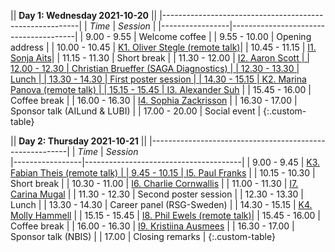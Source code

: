 || **Day 1: Wednesday 2021-10-20**                       ||
|---------------------------------------------------------|
| *Time*          | *Session*                             |
|-----------------|---------------------------------------|
| 9.00  -  9.55   | Welcome coffee                        |
| 9.55  - 10.00   | Opening address                       |
| 10.00 - 10.45   | <a data-toggle="modal" href="#p4" class="plink">K1.   Oliver Stegle (remote talk)</a>|
| 10.45 - 11.15   | <a data-toggle="modal" href="#s12" class="plink">I1.   Sonja Aits</a>|
| 11.15 - 11.30   | Short break                           |
| 11.30 - 12.00   | <a data-toggle="modal" href="#s1" class="plink">I2.   Aaron Scott                |
| 12.00 - 12.30   | Christian Brueffer (SAGA Diagnostics) |
| 12.30 - 13.30   | Lunch                                 |
| 13.30 - 14.30   | First poster session                  |
| 14.30 - 15.15   | <a data-toggle="modal" href="#p3" class="plink">K2.   Marina Panova (remote talk) |
| 15.15 - 15.45   | <a data-toggle="modal" href="#s2" class="plink">I3.   Alexander Suh</a> |
| 15.45 - 16.00   | Coffee break                          |
| 16.00 - 16.30   | <a data-toggle="modal" href="#s13" class="plink">I4.   Sophia Zackrisson</a> |
| 16.30 - 17.00   | Sponsor talk (AILund & LUBI)                 |
| 17.00 - 20.00   | Social event                          |
{:.custom-table}


|| **Day 2: Thursday 2021-10-21**                        ||
|---------------------------------------------------------|
| *Time*          | *Session*                             
|-----------------|---------------------------------------|
|  9.00 -  9.45   | <a data-toggle="modal" href="#p2" class="plink">K3.   Fabian Theis (remote talk)   |
|  9.45 - 10.15   | <a data-toggle="modal" href="#s10" class="plink">I5.   Paul Franks</a> |
| 10.15 - 10.30   | Short break                           |
| 10.30 - 11.00   | <a data-toggle="modal" href="#s4" class="plink">I6.   Charlie Cornwallis</a> |
| 11.00 - 11.30   | <a data-toggle="modal" href="#s3" class="plink">I7.   Carina Mugal</a> |
| 11.30 - 12.30   | Second poster session                 |
| 12.30 - 13.30   | Lunch                                 |
| 13.30 - 14.30   | Career panel (RSG-Sweden)             |
| 14.30 - 15.15   | <a data-toggle="modal" href="#p1" class="plink">K4.   Molly Hammell</a> |
| 15.15 - 15.45   | <a data-toggle="modal" href="#s11" class="plink">I8. Phil Ewels (remote talk)</a>|
| 15.45 - 16.00   | Coffee break                          |
| 16.00 - 16.30   | <a data-toggle="modal" href="#s7" class="plink">I9.   Kristiina Ausmees</a> |
| 16.30 - 17.00   | Sponsor talk (NBIS)                         |
| 17.00           | Closing remarks                       |
{:.custom-table}
